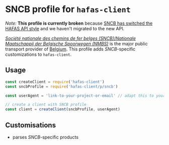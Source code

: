 # SNCB profile for `hafas-client`

*Note:* **This profile is currently broken** because [SNCB has switched the HAFAS API style](https://github.com/public-transport/hafas-client/issues/284) and we haven't migrated to the new API.

[*Société nationale des chemins de fer belges (SNCB)*/*Nationale Maatschappij der Belgische Spoorwegen (NMBS)*](https://en.wikipedia.org/wiki/National_Railway_Company_of_Belgium) is the major public transport provider of [Belgium](https://en.wikipedia.org/wiki/Belgium). This profile adds *SNCB*-specific customizations to `hafas-client`.

## Usage

```js
const createClient = require('hafas-client')
const sncbProfile = require('hafas-client/p/sncb')

const userAgent = 'link-to-your-project-or-email' // adapt this to your project!

// create a client with SNCB profile
const client = createClient(sncbProfile, userAgent)
```


## Customisations

- parses *SNCB*-specific products

